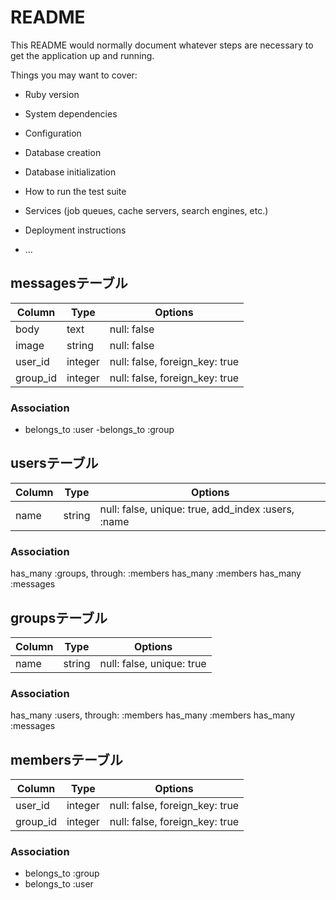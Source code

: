 # README

This README would normally document whatever steps are necessary to get the
application up and running.

Things you may want to cover:

* Ruby version

* System dependencies

* Configuration

* Database creation

* Database initialization

* How to run the test suite

* Services (job queues, cache servers, search engines, etc.)

* Deployment instructions

* ...

## messagesテーブル
|Column|Type|Options|
|------|----|-------|
|body|text|null: false|
|image|string|null: false|
|user_id|integer|null: false, foreign_key: true|
|group_id|integer|null: false, foreign_key: true|

### Association
- belongs_to :user
-belongs_to :group

## usersテーブル
|Column|Type|Options|
|------|----|-------|
|name|string|null: false, unique: true, add_index :users, :name|

### Association
has_many :groups, through: :members
has_many :members
has_many :messages

## groupsテーブル
|Column|Type|Options|
|------|----|-------|
|name|string|null: false, unique: true|

### Association
has_many :users, through: :members
has_many :members
has_many :messages

## membersテーブル

|Column|Type|Options|
|------|----|-------|
|user_id|integer|null: false, foreign_key: true|
|group_id|integer|null: false, foreign_key: true|

### Association
- belongs_to :group
- belongs_to :user



